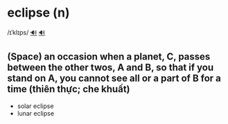 # eclipse (n)

/ɪˈklɪps/ [🔊](https://www.oxfordlearnersdictionaries.com/media/english/uk_pron/e/ecl/eclip/eclipse__gb_1.mp3) [🔊](https://www.oxfordlearnersdictionaries.com/media/english/us_pron/e/ecl/eclip/eclipse__us_1.mp3)

## (Space) an occasion when a planet, C, passes between the other twos, A and B, so that if you stand on A, you cannot see all or a part of B for a time (thiên thực; che khuất)

- solar eclipse
- lunar eclipse